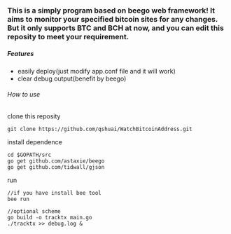 ### This is a simply program based on beego web framework! It aims to monitor your specified bitcoin sites for any changes. But it only supports BTC and BCH at now, and you can edit this reposity to meet your requirement.

##### Features

- easily deploy(just modify app.conf file and it will work)
- clear debug output(benefit by beego)

###### How to use

clone this reposity
```
git clone https://github.com/qshuai/WatchBitcoinAddress.git
```
install dependence
```
cd $GOPATH/src
go get github.com/astaxie/beego
go get github.com/tidwall/gjson
```
run 
```
//if you have install bee tool
bee run

//optional scheme
go build -o tracktx main.go
./tracktx >> debug.log &
```
